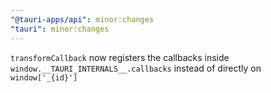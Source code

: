 ```yaml
---
"@tauri-apps/api": minor:changes
"tauri": minor:changes
---
```


`transformCallback` now registers the callbacks inside `window.__TAURI_INTERNALS__.callbacks` instead of directly on `window['_{id}']`
